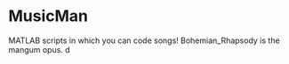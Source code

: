 MusicMan
========

MATLAB scripts in which you can code songs!  Bohemian_Rhapsody is the mangum opus.  d
